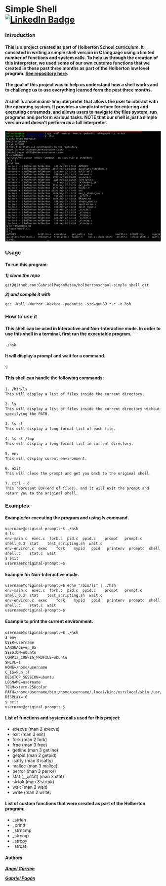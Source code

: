 # Simple Shell <div id="badges"> <a href="https://www.linkedin.com/in/gabriel-pagan-232570254/"><img src="https://img.shields.io/badge/LinkedIn-blue?style=for-the-badge&logo=linkedin&logoColor=white" alt="LinkedIn Badge"/></a>
### Introduction
#### This is a project created as part of Holberton School curriculum. It consisted in writing a simple shell version in C language using a limited number of functions and system calls. To help us through the creation of this interpreter, we used some of our own custome functions that we created in these past three months as part of the Holberton low level program. [See repository here](https://github.com/AngelJCT/holbertonschool-low_level_programming).
#### The goal of this project was to help us understand how a shell works and to challenge us to use everything learned form the past three months.
#### A shell is a command-line interpreter that allows the user to interact with the operating system. It provides a simple interface for entering and executing comamnds, and allows users to navigate the files system, run programs and perform various tasks. NOTE that our shell is just a simple version and doesn't perform as a full interpreter.

![Alt text](Shell.jpg "Optional title")

### Usage
#### To run this program:
***1) clone the repo***
```
git@github.com:GabrielPaganMateo/holbertonschool-simple_shell.git
```
***2) and compile it with***
```
gcc -Wall -Werror -Wextra -pedantic -std=gnu89 *.c -o hsh
```
### How to use it
#### This shell can be used in Interactive and Non-Interactive mode. In order to use this shell in a terminal, first run the executable program.
```
./hsh
```
#### It will display a prompt and wait for a command.
```
$
```
#### This shell can handle the following commands:
```
1. /bin/ls
This will display a list of files inside the current directory.

2. ls
This will display a list of files inside the current directory without specifying the PATH.

3. ls -l
This will display a long format list of each file.

4. ls -l /tmp
This will display a long format list in current directory.

5. env
This will display curent environment.

6. exit
This will close the prompt and get you back to the original shell.

7. ctrl - d
This represent EOF(end of files), and it will exit the prompt and return you to the original shell.
```
### Examples:
#### Example for executing the program and using ls command.
```
username@original-prompt:~$ ./hsh
$ ls
env-main.c  exec.c  fork.c  pid.c  ppid.c    prompt   prompt.c  shell_0.3  stat    test_scripting.sh  wait.c
env-environ.c  exec    fork    mypid   ppid   printenv  promptc  shell     shell.c    stat.c  wait
$ exit
username@original-prompt:~$
```
#### Example for Non-Interactive mode.
```
username@original-prompt:~$ echo "/bin/ls" | ./hsh
env-main.c  exec.c  fork.c  pid.c  ppid.c    prompt   prompt.c  shell_0.3  stat    test_scripting.sh  wait.c
env-environ.c  exec    fork    mypid   ppid   printenv  promptc  shell     shell.c    stat.c  wait
username@original-prompt:~$
```
#### Example to print the current environment.
```
username@original-prompt:~$ ./hsh
$ env
USER=username
LANGUAGE=en_US
SESSION=ubuntu
COMPIZ_CONFIG_PROFILE=ubuntu
SHLVL=1
HOME=/home/username
C_IS=Fun_:)
DESKTOP_SESSION=ubuntu
LOGNAME=username
TERM=xterm-256color
PATH=/home/username/bin:/home/username/.local/bin:/usr/local/sbin:/usr/local/bin:/usr/sbin:/usr/bin:/sbin:/bin:/usr/games:/usr/local/games:/snap/bin
DISPLAY=:0
$ exit
username@original-prompt:~$
```
#### List of functions and system calls used for this project:
- execve (man 2 execve)
- exit (man 3 exit)
- fork (man 2 fork)
- free (man 3 free)
- getline (man 3 getline)
- getpid (man 2 getpid)
- isatty (man 3 isatty)
- malloc (man 3 malloc)
- perror (man 3 perror)
- stat (__xstat) (man 2 stat)
- strtok (man 3 strtok)
- wait (man 2 wait)
- write (man 2 write)
#### List of custom functions that were created as part of the Holberton program:
- _strlen
- _printf
- _strncmp
- _strcmp
- _strcpy
- _strcat
#### Authors
***[Angel Carrión](https://github.com/AngelJCT)***

***[Gabriel Pagán](https://github.com/GabrielPaganMateo)***
